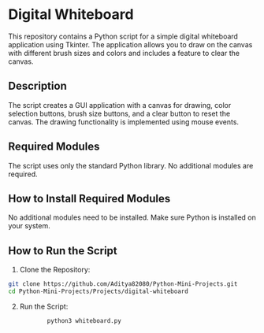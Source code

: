 # Digital Whiteboard
This repository contains a Python script for a simple digital whiteboard application using Tkinter. The application allows you to draw on the canvas with different brush sizes and colors and includes a feature to clear the canvas.

## Description
The script creates a GUI application with a canvas for drawing, color selection buttons, brush size buttons, and a clear button to reset the canvas. The drawing functionality is implemented using mouse events.

## Required Modules
The script uses only the standard Python library. No additional modules are required.

## How to Install Required Modules
No additional modules need to be installed. Make sure Python is installed on your system.

## How to Run the Script
1. Clone the Repository: 
```bash 
git clone https://github.com/Aditya82080/Python-Mini-Projects.git
cd Python-Mini-Projects/Projects/digital-whiteboard
```
2. Run the Script:
```bash 
           python3 whiteboard.py
```

